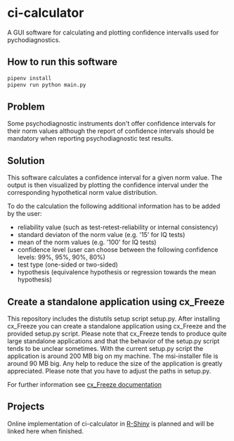 # ci-calculator
A GUI software for calculating and plotting confidence intervalls used for pychodiagnostics.
## How to run this software
```bash
pipenv install
pipenv run python main.py
```
## Problem
Some psychodiagnostic instruments don't offer confidence intervals for their norm values although the report of confidence intervals should be mandatory when reporting psychodiagnostic test results.
## Solution
This software calculates a confidence interval for a given norm value. The output is then visualized by plotting the confidence interval under the corresponding hypothetical norm value distribution. 

To do the calculation the following additional information has to be added by the user:
- reliability value (such as test-retest-reliability or internal consistency) 
- standard deviaton of the norm value (e.g. '15' for IQ tests)
- mean of the norm values (e.g. '100' for IQ tests)
- confidence level (user can choose between the following confidence levels: 99%, 95%, 90%, 80%)
- test type (one-sided or two-sided)
- hypothesis (equivalence hypothesis or regression towards the mean hypothesis)
## Create a standalone application using cx_Freeze
This repository includes the distutils setup script setup.py. After installing cx_Freeze you can create a standalone application using cx_Freeze and the provided setup.py script. Please note that cx_Freeze tends to produce quite large standalone applications and that the behavior of the setup.py script tends to be unclear sometimes. With the current setup.py script the application is around 200 MB big on my machine. The msi-installer file is around 90 MB big. Any help to reduce the size of the application is greatly appreciated. Please note that you have to adjust the paths in setup.py. 

For further information see [cx_Freeze documentation](https://cx-freeze.readthedocs.io/en/latest/)

## Projects
Online implementation of ci-calculator in [R-Shiny](https://shiny.rstudio.com/) is planned and will be linked here when finished.
